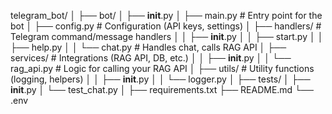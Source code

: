 telegram_bot/
│
├── bot/
│   ├── __init__.py
│   ├── main.py             # Entry point for the bot
│   ├── config.py           # Configuration (API keys, settings)
│   ├── handlers/           # Telegram command/message handlers
│   │   ├── __init__.py
│   │   ├── start.py
│   │   ├── help.py
│   │   └── chat.py         # Handles chat, calls RAG API
│   ├── services/           # Integrations (RAG API, DB, etc.)
│   │   ├── __init__.py
│   │   └── rag_api.py      # Logic for calling your RAG API
│   ├── utils/              # Utility functions (logging, helpers)
│   │   ├── __init__.py
│   │   └── logger.py
│
├── tests/
│   ├── __init__.py
│   └── test_chat.py
│
├── requirements.txt
├── README.md
└── .env